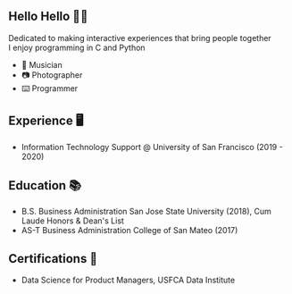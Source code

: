 ## Hello Hello 👋🏽
Dedicated to making interactive experiences that bring people together  
I enjoy programming in C and Python
- 🎵 Musician 
- 📷 Photographer 
- ⌨️ Programmer

## Experience 🖥️ 
- Information Technology Support @ University of San Francisco (2019 - 2020)

## Education 📚
- B.S. Business Administration San Jose State University (2018), Cum Laude Honors & Dean's List
- AS-T Business Administration College of San Mateo (2017)

## Certifications 📜
- Data Science for Product Managers, USFCA Data Institute
